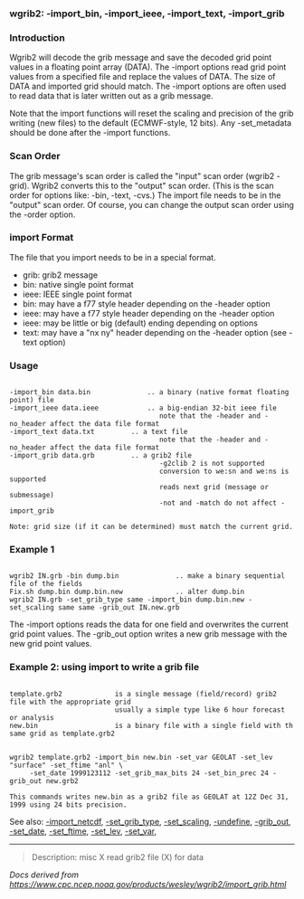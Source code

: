 
### wgrib2: -import\_bin, -import\_ieee, -import\_text, -import\_grib



### Introduction



Wgrib2 will decode the grib message and save the decoded
grid point values in a floating point array (DATA). The -import
options read grid point values from a specified file and replace the values of DATA. 
The size of DATA and imported grid should match. The -import
options are often used to read data that is later written out as a grib message.

Note that the import functions will reset the scaling and precision of the grib writing (new files)
to the default (ECMWF-style, 12 bits). Any -set\_metadata should be done after the -import functions.

### Scan Order


The grib message's scan order is called the "input" scan order (wgrib2 -grid).
Wgrib2 converts this to the "output" scan order. (This is the scan order for
options like: -bin, -text, -cvs.) The import file needs to be in the "output"
scan order. Of course, you can change the output scan order using the -order
option.

### import Format


The file that you import needs to be in a special format.

* grib: grib2 message
* bin: native single point format
* ieee: IEEE single point format
* bin: may have a f77 style header depending on the -header option
* ieee: may have a f77 style header depending on the -header option
* ieee: may be little or big (default) ending depending on options
* text: may have a "nx ny" header depending on the -header option
(see -text option)


### Usage



```

-import_bin data.bin              .. a binary (native format floating point) file
-import_ieee data.ieee            .. a big-endian 32-bit ieee file
                                     note that the -header and -no_header affect the data file format
-import_text data.txt		  .. a text file
                                     note that the -header and -no_header affect the data file format
-import_grib data.grb		  .. a grib2 file
                                     -g2clib 2 is not supported
                                     conversion to we:sn and we:ns is supported
                                     reads next grid (message or submessage)
                                     -not and -match do not affect -import_grib

Note: grid size (if it can be determined) must match the current grid.

```

### Example 1



```

wgrib2 IN.grb -bin dump.bin              .. make a binary sequential file of the fields
Fix.sh dump.bin dump.bin.new             .. alter dump.bin
wgrib2 IN.grb -set_grib_type same -import_bin dump.bin.new -set_scaling same same -grib_out IN.new.grb

```

The -import options reads the data for one field and overwrites
the current grid point values. The -grib\_out option writes a new
grib message with the new grid point values.

### Example 2: using import to write a grib file



```

template.grb2             is a single message (field/record) grib2 file with the appropriate grid
                          usually a simple type like 6 hour forecast or analysis
new.bin                   is a binary file with a single field with th same grid as template.grb2


wgrib2 template.grb2 -import_bin new.bin -set_var GEOLAT -set_lev "surface" -set_ftime "anl" \
     -set_date 1999123112 -set_grib_max_bits 24 -set_bin_prec 24 -grib_out new.grb2

This commands writes new.bin as a grib2 file as GEOLAT at 12Z Dec 31, 1999 using 24 bits precision.

```


See also: 
[-import\_netcdf](./import_netcdf.html),
[-set\_grib\_type](./set_grib_type.html),
[-set\_scaling](./set_scaling.html),
[-undefine](./undefine.html),
[-grib\_out](./grib_out.html),
[-set\_date](./set_date.html),
[-set\_ftime](./set_ftime.html),
[-set\_lev](./set_lev.html),
[-set\_var](./set_var.html),








----

>Description: misc  X      read grib2 file (X) for data

_Docs derived from <https://www.cpc.ncep.noaa.gov/products/wesley/wgrib2/import_grib.html>_